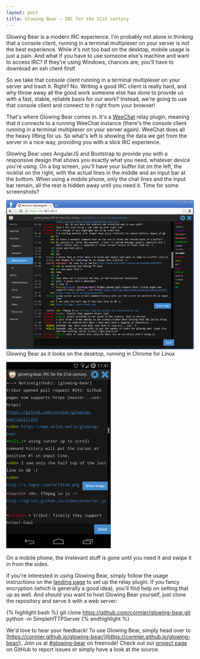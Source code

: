 ```yaml
---
layout: post
title: Glowing Bear – IRC for the 21st century
---
```


Glowing Bear is a modern IRC experience. I'm probably not alone in thinking that a console client, running in a terminal multiplexer on your server is not the best experience. While it's not too bad on the desktop, mobile usage is just a pain. And what if you have to use someone else's machine and want to access IRC? If they're using Windows, chances are, you'll have to download an ssh client first!

So we take that console client running in a terminal multiplexer on your server and trash it. Right? No. Writing a good IRC client is really hard, and why throw away all the good work someone else has done to provide us with a fast, stable, reliable basis for our work? Instead, we're going to use that console client and connect to it right from your browser!

That's where Glowing Bear comes in. It's a [WeeChat](http://www.weechat.org/) relay plugin, meaning that it connects to a running WeeChat instance (there's the console client running in a terminal multiplexer on your server again). WeeChat does all the heavy lifting for us. So what's left is showing the data we get from the server in a nice way, providing you with a slick IRC experience.

Glowing Bear uses AngularJS and Bootstrap to provide you with a responsive design that shows you exactly what you need, whatever device you're using. On a big screen, you'll have your buffer list on the left, the nicklist on the right, with the actual lines in the middle and an input bar at the bottom. When using a mobile phone, only the chat lines and the input bar remain, all the rest is hidden away until you need it. Time for some screenshots?

[![Glowing Bear in a desktop environment](/images/gb-desktop-small.png)](/images/gb-desktop.png)
Glowing Bear as it looks on the desktop, running in Chrome for Linux

[![Glowing Bear on a smartphone](/images/gb-mobile-small.png)](/images/gb-mobile.png)

On a mobile phone, the irrelevant stuff is gone until you need it and swipe it in from the sides.

If you're interested in using Glowing Bear, simply follow the usage instructions on the [landing page](https://cormier.github.io/glowing-bear/) to set up the relay plugin. If you fancy encryption (which is generally a good idea), you'll find help on setting that up as well. And should you want to host Glowing Bear yourself, just clone the repository and serve it with a web server:

{% highlight bash %}
git clone https://github.com/cormier/glowing-bear.git
python -m SimpleHTTPServer
{% endhighlight %}

We'd love to hear your feedback! To use Glowing Bear, simply head over to [https://cormier.github.io/glowing-bear/](https://cormier.github.io/glowing-bear/). Join us at [#glowing-bear](irc://chat.freenode.net/#glowing-bear) on freenode! Check out our [project page](https://github.com/cormier/glowing-bear) on GitHub to report issues or simply have a look at the source.